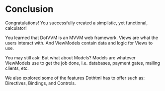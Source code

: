 ﻿---
Title: Conclusion
EmbeddedView:
    Path: /resources/10_calculator/solution/Calculator/Views/Calculator.dothtml
    Dependencies:
        - /resources/10_calculator/solution/Calculator/ViewModels/CalculatorViewModel.cs
Solution: /resources/10_calculator/solution
---

# Conclusion

Congratulations! You successfully created a simplistic, yet functional, calculator!

You learned that DotVVM is an MVVM web framework. Views are what the users interact with. And ViewModels contain data and logic for Views to use. 

You may still ask: But what about Models? Models are whatever ViewModels use to get the job done, i.e. databases, payment gates, mailing clients, etc.

We also explored some of the features Dothtml has to offer such as: Directives, Bindings, and Controls.